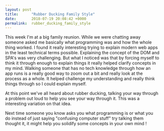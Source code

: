 ```yaml
---
layout: post
title:      "Rubber Ducking Family Style"
date:       2018-07-19 20:08:42 +0000
permalink:  rubber_ducking_family_style
---
```



This week I'm at a big family reunion. While we were chatting away someone asked me basically what programming was and how the whole thing worked. 
I found it really interesting trying to explain modern web apps in the least technical terms possible. Explaining the concept of the DOM and SPA's was very challenging. But what I noticed was that by forcing myself to think it through enough to explain things it really helped clarify concepts in my mind. Walking someone that has no tech knowledge  through how an app runs is a really good way to zoom out a bit and really look at the process as a whole. It helped challenge my understanding and really think things through so I could explain myself. 

At this point we've all heard about rubber ducking, talking your way through a problem out loud to help you see your way through it.  This was a interesting variation on that idea. 

Next time someone you know asks you what programming is or what you do instead of just saying "confusing computer stuff" try talking them thought it, it might help you solidify some concepts in your own mind !


